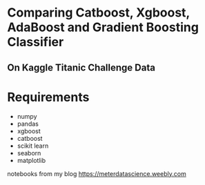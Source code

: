 # Comparing Catboost, Xgboost, AdaBoost and Gradient Boosting Classifier

## On Kaggle Titanic Challenge Data

# Requirements

* numpy
* pandas
* xgboost
* catboost
* scikit learn
* seaborn
* matplotlib

notebooks from my blog https://meterdatascience.weebly.com
